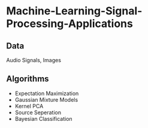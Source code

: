# Machine-Learning-Signal-Processing-Applications
## Data
Audio Signals, Images
## Algorithms
* Expectation Maximization
* Gaussian Mixture Models
* Kernel PCA
* Source Seperation
* Bayesian Classification
